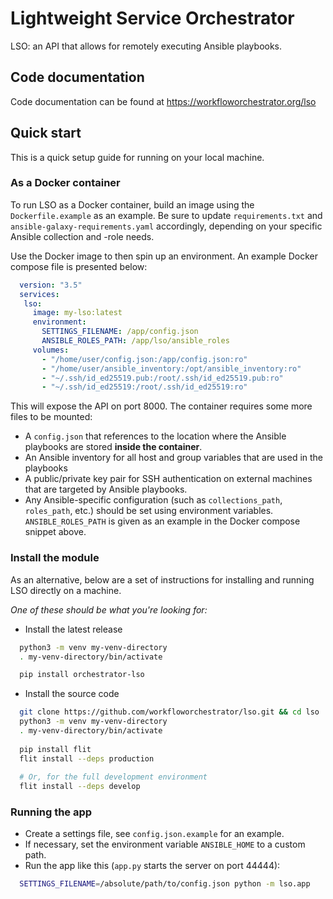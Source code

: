 # Lightweight Service Orchestrator

LSO: an API that allows for remotely executing Ansible playbooks.

## Code documentation

Code documentation can be found at <https://workfloworchestrator.org/lso>

## Quick start

This is a quick setup guide for running on your local machine.

### As a Docker container

To run LSO as a Docker container, build an image using the `Dockerfile.example` as an example. Be sure to update
`requirements.txt` and `ansible-galaxy-requirements.yaml` accordingly, depending on your specific Ansible collection and
-role needs.

Use the Docker image to then spin up an environment. An example Docker compose file is presented below:

```yaml
  version: "3.5"
  services:
   lso:
     image: my-lso:latest
     environment:
       SETTINGS_FILENAME: /app/config.json
       ANSIBLE_ROLES_PATH: /app/lso/ansible_roles
     volumes:
       - "/home/user/config.json:/app/config.json:ro"
       - "/home/user/ansible_inventory:/opt/ansible_inventory:ro"
       - "~/.ssh/id_ed25519.pub:/root/.ssh/id_ed25519.pub:ro"
       - "~/.ssh/id_ed25519:/root/.ssh/id_ed25519:ro"
```

This will expose the API on port 8000. The container requires some more files to be mounted:

* A `config.json` that references to the location where the Ansible playbooks are stored **inside the container**.
* An Ansible inventory for all host and group variables that are used in the playbooks
* A public/private key pair for SSH authentication on external machines that are targeted by Ansible playbooks.
* Any Ansible-specific configuration (such as `collections_path`, `roles_path`, etc.) should be set using
  environment variables. `ANSIBLE_ROLES_PATH` is given as an example in the Docker compose snippet above.

### Install the module


As an alternative, below are a set of instructions for installing and running LSO directly on a machine.

*One of these should be what you're looking for:*

* Install the latest release

```bash
  python3 -m venv my-venv-directory
  . my-venv-directory/bin/activate

  pip install orchestrator-lso
```

* Install the source code

```bash
  git clone https://github.com/workfloworchestrator/lso.git && cd lso
  python3 -m venv my-venv-directory
  . my-venv-directory/bin/activate
  
  pip install flit
  flit install --deps production
  
  # Or, for the full development environment
  flit install --deps develop
```

### Running the app

* Create a settings file, see `config.json.example` for an example.
* If necessary, set the environment variable `ANSIBLE_HOME` to a custom path.
* Run the app like this (`app.py` starts the server on port 44444):

```bash
  SETTINGS_FILENAME=/absolute/path/to/config.json python -m lso.app
```
